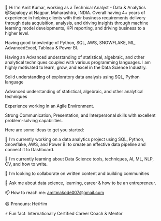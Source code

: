 👋 Hi I'm Amit Kumar, working as a Technical Analyst - Data & Analytics @Sapalogy at Nagpur, Maharashtra, INDIA.
Overall having 4+ years of experience in helping clients with their business requirements delivery through data acquisition, analysis, and driving insights through machine learning model developments, KPI reporting, and driving business to a higher level.

Having good knowledge of Python, SQL, AWS, SNOWFLAKE, ML, AdvancedExcel, Tableau & Power BI.

Having an Advanced understanding of statistical, algebraic, and other analytical techniques coupled with various programming languages. I am highly motivated to learn, grow, and excel in the Data Science Industry.

Solid understanding of exploratory data analysis using SQL, Python language

Advanced understanding of statistical, algebraic, and other analytical techniques

Experience working in an Agile Environment.

Strong Communication, Presentation, and Interpersonal skills with excellent problem-solving capabilities.

Here are some ideas to get you started:

🔭 I’m currently working on a data analytics project using SQL, Python, Snowflake, AWS, and Power BI to create an effective data pipeline and connect it to Dashboard.

🌱 I’m currently learning about Data Science tools, techniques, AI, ML, NLP, CV, and how to write.

👯 I’m looking to collaborate on written content and building communities

💬 Ask me about data science, learning, career & how to be an entrepreneur.

📫 How to reach me: amitmakode007@gmail.com

😄 Pronouns: He/Him

⚡ Fun fact: Internationally Certified Career Coach & Mentor
